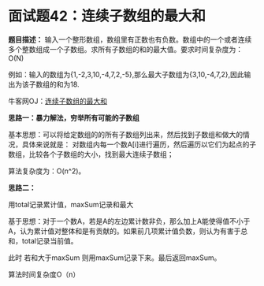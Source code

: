 # 面试题42：连续子数组的最大和

**题目描述：** 输入一个整形数组，数组里有正数也有负数。数组中的一个或者连续多个整数组成一个子数组。求所有子数组的和的最大值。要求时间复杂度为：O(N)

例如：输入的数组为{1,-2,3,10,-4,7,2,-5},那么最大子数组为{3,10,-4,7,2},因此输出为该子数组的和为18.



牛客网OJ：[连续子数组的最大和](https://www.nowcoder.com/practice/459bd355da1549fa8a49e350bf3df484?tpId=13&tqId=11183&rp=2&ru=%2Fta%2Fcoding-interviews&qru=%2Fta%2Fcoding-interviews%2Fquestion-ranking)



**思路一：暴力解法，穷举所有可能的子数组**

基本思想：可以将给定数组的的所有子数组列出来，然后找到子数组和做大的情况，具体来说就是： 对数组内每一个数A[i]进行遍历，然后遍历以它们为起点的子数组，比较各个子数组的大小，找到最大连续子数组；

算法复杂度为：O(n^2)。



**思路二：**

用total记录累计值，maxSum记录和最大

基于思想：对于一个数A，若是A的左边累计数非负，那么加上A能使得值不小于A，认为累计值对整体和是有贡献的。如果前几项累计值负数，则认为有害于总和，total记录当前值。

此时 若和大于maxSum 则用maxSum记录下来。最后返回maxSum。

算法时间复杂度O（n）

